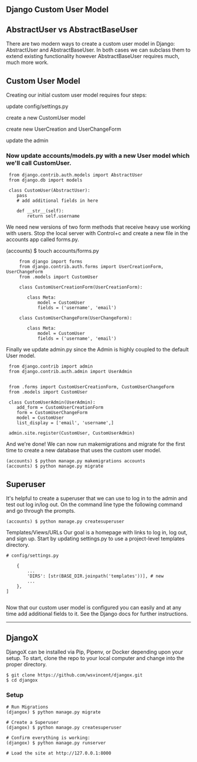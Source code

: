 ## **Django Custom User Model**

## AbstractUser vs AbstractBaseUser

There are two modern ways to create a custom user model in Django: AbstractUser and AbstractBaseUser. In both cases we can subclass them to extend existing functionality however AbstractBaseUser requires much, much more work.

## Custom User Model

Creating our initial custom user model requires four steps:

update config/settings.py

create a new CustomUser model

create new UserCreation and UserChangeForm

update the admin

### Now update accounts/models.py with a new User model which we'll call CustomUser.

```
 from django.contrib.auth.models import AbstractUser
 from django.db import models

 class CustomUser(AbstractUser):
    pass
    # add additional fields in here

    def __str__(self):
        return self.username

```

We need new versions of two form methods that receive heavy use working with users. Stop the local server with Control+c and create a new file in the accounts app called forms.py.

(accounts) $ touch accounts/forms.py

```
     from django import forms
     from django.contrib.auth.forms import UserCreationForm, UserChangeForm
     from .models import CustomUser

     class CustomUserCreationForm(UserCreationForm):

        class Meta:
            model = CustomUser
            fields = ('username', 'email')

     class CustomUserChangeForm(UserChangeForm):

        class Meta:
            model = CustomUser
            fields = ('username', 'email')

```

Finally we update admin.py since the Admin is highly coupled to the default User model.

```
 from django.contrib import admin
 from django.contrib.auth.admin import UserAdmin


 from .forms import CustomUserCreationForm, CustomUserChangeForm
 from .models import CustomUser

 class CustomUserAdmin(UserAdmin):
    add_form = CustomUserCreationForm
    form = CustomUserChangeForm
    model = CustomUser
    list_display = ['email', 'username',]

 admin.site.register(CustomUser, CustomUserAdmin)

```

And we're done! We can now run makemigrations and migrate for the first time to create a new database that uses the custom user model.

```
(accounts) $ python manage.py makemigrations accounts
(accounts) $ python manage.py migrate

```

## Superuser


It's helpful to create a superuser that we can use to log in to the admin and test out log in/log out. On the command line type the following command and go through the prompts.

``` (accounts) $ python manage.py createsuperuser ```

Templates/Views/URLs
Our goal is a homepage with links to log in, log out, and sign up. Start by updating settings.py to use a project-level templates directory.

```# config/settings.py```


``` TEMPLATES = [
    {
        ...
        'DIRS': [str(BASE_DIR.joinpath('templates'))], # new
        ...
    },
] 


```

Now that our custom user model is configured you can easily and at any time add additional fields to it. See the Django docs for further instructions.

--------------------------------------

## **DjangoX**

DjangoX can be installed via Pip, Pipenv, or Docker depending upon your setup. To start, clone the repo to your local computer and change into the proper directory.

```
$ git clone https://github.com/wsvincent/djangox.git
$ cd djangox
```

### Setup

```
# Run Migrations
(djangox) $ python manage.py migrate

# Create a Superuser
(djangox) $ python manage.py createsuperuser

# Confirm everything is working:
(djangox) $ python manage.py runserver

# Load the site at http://127.0.0.1:8000
```